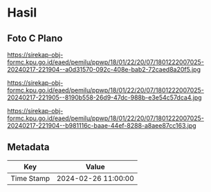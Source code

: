 # Hasil

## Foto C Plano

https://sirekap-obj-formc.kpu.go.id/eaed/pemilu/ppwp/18/01/22/20/07/1801222007025-20240217-221904--a0d31570-092c-408e-bab2-72caed8a20f5.jpg

https://sirekap-obj-formc.kpu.go.id/eaed/pemilu/ppwp/18/01/22/20/07/1801222007025-20240217-221905--8190b558-26d9-47dc-988b-e3e54c57dca4.jpg

https://sirekap-obj-formc.kpu.go.id/eaed/pemilu/ppwp/18/01/22/20/07/1801222007025-20240217-221904--b981116c-baae-44ef-8288-a8aee87cc163.jpg


## Metadata

| Key        | Value               |
| ---------- | ------------------- |
| Time Stamp | 2024-02-26 11:00:00 |



